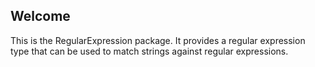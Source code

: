## Welcome

This is the RegularExpression package. It provides a regular expression type that can be used to match strings against regular expressions.

